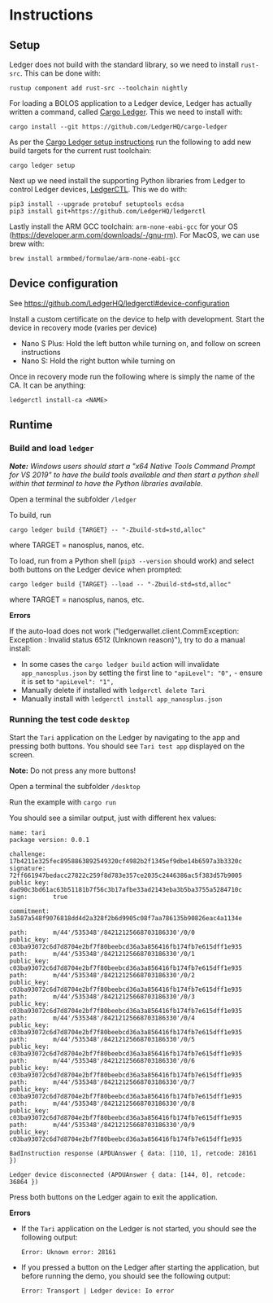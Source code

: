 # Instructions

## Setup

Ledger does not build with the standard library, so we need to install `rust-src`. This can be done with:
```
rustup component add rust-src --toolchain nightly
```

For loading a BOLOS application to a Ledger device, Ledger has actually written a command, called 
[Cargo Ledger](https://github.com/LedgerHQ/cargo-ledger). This we need to install with:
```
cargo install --git https://github.com/LedgerHQ/cargo-ledger
```

As per the [Cargo Ledger setup instructions](https://github.com/LedgerHQ/cargo-ledger#setup) run the following to add 
new build targets for the current rust toolchain:

```
cargo ledger setup
```

Next up we need install the supporting Python libraries from Ledger to control Ledger devices, 
[LedgerCTL](https://github.com/LedgerHQ/ledgerctl). This we do with:
```
pip3 install --upgrade protobuf setuptools ecdsa
pip3 install git+https://github.com/LedgerHQ/ledgerctl
```

Lastly install the ARM GCC toolchain: `arm-none-eabi-gcc` for your OS (https://developer.arm.com/downloads/-/gnu-rm). 
For MacOS, we can use brew with:
```
brew install armmbed/formulae/arm-none-eabi-gcc
```

## Device configuration

See https://github.com/LedgerHQ/ledgerctl#device-configuration

Install a custom certificate on the device to help with development. Start the device in recovery mode (varies per device)
- Nano S Plus: Hold the left button while turning on, and follow on screen instructions
- Nano S: Hold the right button while turning on

Once in recovery mode run the following where <NAME> is simply the name of the CA. It can be anything:

```
ledgerctl install-ca <NAME>
```

## Runtime

### Build and load `ledger`

_**Note:** Windows users should start a "x64 Native Tools Command Prompt for VS 2019" to have the build tools available
and then start a python shell within that terminal to have the Python libraries available._

Open a terminal the subfolder `/ledger`

To build, run
```
cargo ledger build {TARGET} -- "-Zbuild-std=std,alloc"
```
where TARGET = nanosplus, nanos, etc.

To load, run from a Python shell (`pip3 --version` should work) and select both buttons on the Ledger device when 
prompted:
```
cargo ledger build {TARGET} --load -- "-Zbuild-std=std,alloc"
```
where TARGET = nanosplus, nanos, etc.

**Errors**

If the auto-load does not work ("ledgerwallet.client.CommException: Exception : Invalid status 6512 (Unknown reason)"), 
try to do a manual install:
- In some cases the `cargo ledger build` action will invalidate `app_nanosplus.json` by setting the first line to 
  `"apiLevel": "0",` - ensure it is set to `"apiLevel": "1",`
- Manually delete if installed with `ledgerctl delete Tari`
- Manually install with `ledgerctl install app_nanosplus.json`

### Running the test code `desktop`

Start the `Tari` application on the Ledger by navigating to the app and pressing both buttons. You should see 
`Tari test app` displayed on the screen.

**Note:** Do not press any more buttons!

Open a terminal the subfolder `/desktop`

Run the example with `cargo run`

You should see a similar output, just with different hex values:
```
name: tari
package version: 0.0.1

challenge:  17b4211e325fec8958863892549320cf4982b2f1345ef9dbe14b6597a3b3320c
signature:  72ff661947bedacc27822c259f8d783e357ce2035c2446386ac5f383d57b9005
public key: dad90c3bd61ac63b51181b7f56c3b17afbe33ad2143eba3b5ba3755a5284710c
sign:       true
 
commitment: 3a587a548f9076818dd4d2a328f2b6d9905c08f7aa786135b90826eac4a1134e

path:       m/44'/535348'/84212125668703186330'/0/0
public_key: c03ba93072c6d7d8704e2bf7f80beebcd36a3a856416fb174fb7e615dff1e935
path:       m/44'/535348'/84212125668703186330'/0/1
public_key: c03ba93072c6d7d8704e2bf7f80beebcd36a3a856416fb174fb7e615dff1e935
path:       m/44'/535348'/84212125668703186330'/0/2
public_key: c03ba93072c6d7d8704e2bf7f80beebcd36a3a856416fb174fb7e615dff1e935
path:       m/44'/535348'/84212125668703186330'/0/3
public_key: c03ba93072c6d7d8704e2bf7f80beebcd36a3a856416fb174fb7e615dff1e935
path:       m/44'/535348'/84212125668703186330'/0/4
public_key: c03ba93072c6d7d8704e2bf7f80beebcd36a3a856416fb174fb7e615dff1e935
path:       m/44'/535348'/84212125668703186330'/0/5
public_key: c03ba93072c6d7d8704e2bf7f80beebcd36a3a856416fb174fb7e615dff1e935
path:       m/44'/535348'/84212125668703186330'/0/6
public_key: c03ba93072c6d7d8704e2bf7f80beebcd36a3a856416fb174fb7e615dff1e935
path:       m/44'/535348'/84212125668703186330'/0/7
public_key: c03ba93072c6d7d8704e2bf7f80beebcd36a3a856416fb174fb7e615dff1e935
path:       m/44'/535348'/84212125668703186330'/0/8
public_key: c03ba93072c6d7d8704e2bf7f80beebcd36a3a856416fb174fb7e615dff1e935
path:       m/44'/535348'/84212125668703186330'/0/9
public_key: c03ba93072c6d7d8704e2bf7f80beebcd36a3a856416fb174fb7e615dff1e935

BadInstruction response (APDUAnswer { data: [110, 1], retcode: 28161 })

Ledger device disconnected (APDUAnswer { data: [144, 0], retcode: 36864 })
```

Press both buttons on the Ledger again to exit the application.

**Errors**

- If the `Tari` application on the Ledger is not started, you should see the following output:

  `Error: Uknown error: 28161`
 
- If you pressed a button on the Ledger after starting the application, but before running the demo, you should see the 
  following output:

  `Error: Transport | Ledger device: Io error`

